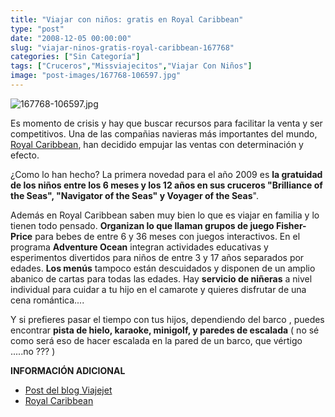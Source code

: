 ```yaml
---
title: "Viajar con niños: gratis en Royal Caribbean"
type: "post"
date: "2008-12-05 00:00:00"
slug: "viajar-ninos-gratis-royal-caribbean-167768"
categories: ["Sin Categoría"]
tags: ["Cruceros","Missviajecitos","Viajar Con Niños"]
image: "post-images/167768-106597.jpg"
---
```


![167768-106597.jpg](post-images/167768-106597.jpg "167768-106597.jpg")

Es momento de crisis y hay que buscar recursos para facilitar la venta y ser competitivos. Una de las compañias navieras más importantes del mundo, [Royal Caribbean](http://www.royalcaribbean.es/allaboutcruising/familycruising/home.do;jsessionid=0000jz1WlA9byEdYTxV59L5AgF6:13dlij62p?cS=NAVBAR), han decidido empujar las ventas con determinación y efecto.

¿Como lo han hecho? La primera novedad para el año 2009 es **la gratuidad de los niños entre los 6 meses y los 12 años en sus cruceros "Brilliance of the Seas", "Navigator of the Seas" y Voyager of the Seas**".

[](/wp-content/uploads/2008/12/167768-106756.jpg)Además en Royal Caribbean saben muy bien lo que es viajar en familia y lo tienen todo pensado. **Organizan lo que llaman grupos de juego Fisher-Price** para bebes de entre 6 y 36 meses con juegos interactivos. En el programa **Adventure Ocean** integran actividades educativas y esperimentos divertidos para niños de entre 3 y 17 años separados por edades. **Los menús** tampoco están descuidados y disponen de un amplio abanico de cartas para todas las edades. Hay **servicio de niñeras** a nivel individual para cuidar a tu hijo en el camarote y quieres disfrutar de una cena romántica....

Y si prefieres pasar el tiempo con tus hijos, dependiendo del barco , puedes encontrar **pista de hielo, karaoke, minigolf, y paredes de escalada** ( no sé como será eso de hacer escalada en la pared de un barco, que vértigo .....no ??? )

**INFORMACIÓN ADICIONAL**

- [Post del blog Viajejet](http://www.viajejet.com/oferta-de-cruceros-royal-caribbean-ninos-viajan-gratis-en-el-2009/)
- [Royal Caribbean](http://www.royalcaribbean.es/allaboutcruising/familycruising/home.do;jsessionid=0000jz1WlA9byEdYTxV59L5AgF6:13dlij62p?cS=NAVBAR)
